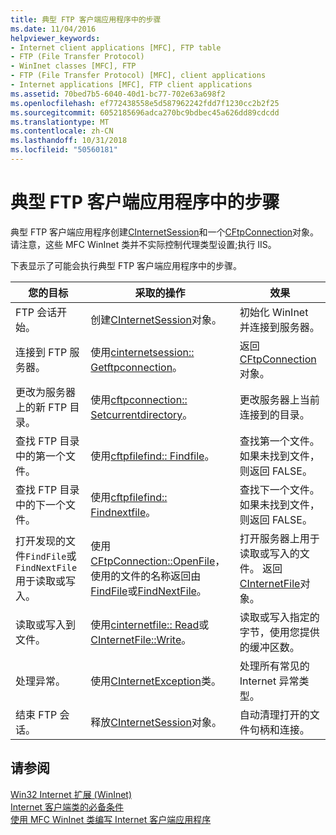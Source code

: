 ```yaml
---
title: 典型 FTP 客户端应用程序中的步骤
ms.date: 11/04/2016
helpviewer_keywords:
- Internet client applications [MFC], FTP table
- FTP (File Transfer Protocol)
- WinInet classes [MFC], FTP
- FTP (File Transfer Protocol) [MFC], client applications
- Internet applications [MFC], FTP client applications
ms.assetid: 70bed7b5-6040-40d1-bc77-702e63a698f2
ms.openlocfilehash: ef772438558e5d587962242fdd7f1230cc2b2f25
ms.sourcegitcommit: 6052185696adca270bc9bdbec45a626dd89cdcdd
ms.translationtype: MT
ms.contentlocale: zh-CN
ms.lasthandoff: 10/31/2018
ms.locfileid: "50560181"
---
```

# <a name="steps-in-a-typical-ftp-client-application"></a>典型 FTP 客户端应用程序中的步骤

典型 FTP 客户端应用程序创建[CInternetSession](../mfc/reference/cinternetsession-class.md)和一个[CFtpConnection](../mfc/reference/cftpconnection-class.md)对象。 请注意，这些 MFC WinInet 类并不实际控制代理类型设置;执行 IIS。

下表显示了可能会执行典型 FTP 客户端应用程序中的步骤。

|您的目标|采取的操作|效果|
|---------------|----------------------|-------------|
|FTP 会话开始。|创建[CInternetSession](../mfc/reference/cinternetsession-class.md)对象。|初始化 WinInet 并连接到服务器。|
|连接到 FTP 服务器。|使用[cinternetsession:: Getftpconnection](../mfc/reference/cinternetsession-class.md#getftpconnection)。|返回[CFtpConnection](../mfc/reference/cftpconnection-class.md)对象。|
|更改为服务器上的新 FTP 目录。|使用[cftpconnection:: Setcurrentdirectory](../mfc/reference/cftpconnection-class.md#setcurrentdirectory)。|更改服务器上当前连接到的目录。|
|查找 FTP 目录中的第一个文件。|使用[cftpfilefind:: Findfile](../mfc/reference/cftpfilefind-class.md#findfile)。|查找第一个文件。 如果未找到文件，则返回 FALSE。|
|查找 FTP 目录中的下一个文件。|使用[cftpfilefind:: Findnextfile](../mfc/reference/cftpfilefind-class.md#findnextfile)。|查找下一个文件。 如果未找到文件，则返回 FALSE。|
|打开发现的文件`FindFile`或`FindNextFile`用于读取或写入。|使用[CFtpConnection::OpenFile](../mfc/reference/cftpconnection-class.md#openfile)，使用的文件的名称返回由[FindFile](../mfc/reference/cftpfilefind-class.md#findfile)或[FindNextFile](../mfc/reference/cftpfilefind-class.md#findnextfile)。|打开服务器上用于读取或写入的文件。 返回[CInternetFile](../mfc/reference/cinternetfile-class.md)对象。|
|读取或写入到文件。|使用[cinternetfile:: Read](../mfc/reference/cinternetfile-class.md#read)或[CInternetFile::Write](../mfc/reference/cinternetfile-class.md#write)。|读取或写入指定的字节，使用您提供的缓冲区数。|
|处理异常。|使用[CInternetException](../mfc/reference/cinternetexception-class.md)类。|处理所有常见的 Internet 异常类型。|
|结束 FTP 会话。|释放[CInternetSession](../mfc/reference/cinternetsession-class.md)对象。|自动清理打开的文件句柄和连接。|

## <a name="see-also"></a>请参阅

[Win32 Internet 扩展 (WinInet)](../mfc/win32-internet-extensions-wininet.md)<br/>
[Internet 客户端类的必备条件](../mfc/prerequisites-for-internet-client-classes.md)<br/>
[使用 MFC WinInet 类编写 Internet 客户端应用程序](../mfc/writing-an-internet-client-application-using-mfc-wininet-classes.md)
